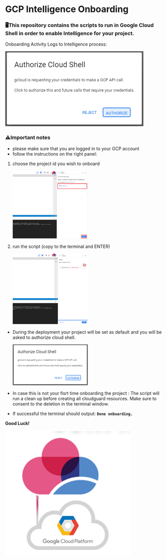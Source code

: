 # GCP Intelligence Onboarding

### 🖥️This repository contains the scripts to run in Google Cloud Shell in order to enable Intelligence for your project.

Onboarding Activity Logs to Intelligence process:

![process](img/Untitled.png)

### ⚠️Important notes

- please make sure that you are logged in to your GCP account
- follow the instructions on the right panel:
1. choose the project id you wish to onboard
 
    <img src="img/2.png" width=50%>

2. run the script (copy to the terminal and ENTER)

    <img src="img/1.png" width=50%>
    
- During the deployment your project will be set as default and you will be asked to authorize cloud shell.
    
    <img src="img/Untitled.png" width=50%>
    
- In case this is not your fisrt time onboarding the project :
The script will run a clean up before creating all cloudguard resources.
Make sure to consent to the deletion in the terminal window.
- If successful the terminal should output:
  **`Done onboarding.`**

**Good Luck!** 

![google-cloud-platform-solution-hero-floating-image-400x400-1 (1).png](img/google-cloud-platform-solution-hero-floating-image-400x400-1_(1).png)
